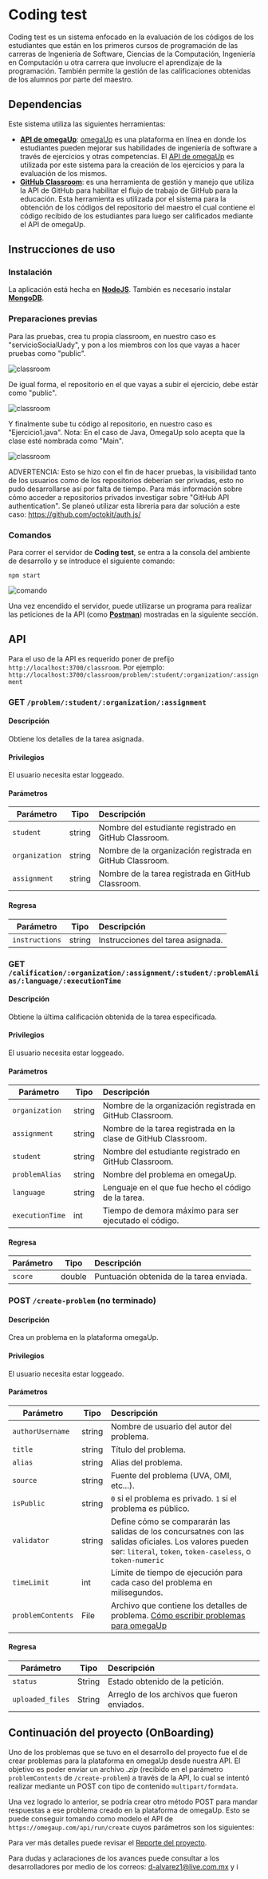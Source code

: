 # Coding test

Coding test es un sistema enfocado en la evaluación de los códigos de los estudiantes que están en los primeros cursos de programación de las carreras de Ingeniería de Software, Ciencias de la Computación, Ingeniería en Computación u otra carrera que involucre el aprendizaje de la programación. También permite la gestión de las calificaciones obtenidas de los alumnos por parte del maestro.

## Dependencias

Este sistema utiliza las siguientes herramientas:

- **[API de omegaUp](https://github.com/omegaup/omegaup/wiki/REST-API)**: [omegaUp](https://omegaup.com) es una plataforma en línea en donde los estudiantes pueden mejorar sus habilidades de ingeniería de software a través de ejercicios y  otras competencias. El [API de omegaUp](https://github.com/omegaup/omegaup/wiki/REST-API) es utilizada por este sistema para la creación de los ejercicios y para la evaluación de los mismos.
- **[GitHub Classroom](https://classroom.github.com)**: es una herramienta de gestión y manejo que utiliza la API de GitHub para habilitar el flujo de trabajo de GitHub para la educación. Esta herramienta es utilizada por el sistema para la obtención de los códigos del repositorio del maestro el cual contiene el código recibido de los estudiantes para luego ser calificados mediante el API de omegaUp.

## Instrucciones de uso

### Instalación

La aplicación está hecha en **[NodeJS](https://nodejs.org/es/)**. También es necesario instalar **[MongoDB](https://docs.mongodb.com/manual/)**.

### Preparaciones previas

Para las pruebas, crea tu propia classroom, en nuestro caso es "servicioSocialUady", y pon a los miembros con los que vayas a hacer pruebas como "public".

![classroom](img/6.PNG)

De igual forma, el repositorio en el que vayas a subir el ejercicio, debe estár como "public".

![classroom](img/7.PNG)

Y finalmente sube tu código al repositorio, en nuestro caso es "Ejercicio1.java". Nota: En el caso de Java, OmegaUp solo acepta que la clase esté nombrada como "Main".

![classroom](img/8.PNG)

ADVERTENCIA: Esto se hizo con el fin de hacer pruebas, la visibilidad tanto de los usuarios como de los repositorios deberían ser privadas, esto no pudo desarrollarse así por falta de tiempo. Para más información sobre cómo acceder a repositorios privados investigar sobre "GitHub API authentication". Se planeó utilizar esta libreria para dar solución a este caso: https://github.com/octokit/auth.js/

### Comandos

Para correr el servidor de **Coding test**, se entra a la consola del ambiente de desarrollo y se introduce el siguiente comando: 

```
npm start
```

![comando](img/1.PNG)

Una vez encendido el servidor, puede utilizarse un programa para realizar las peticiones de la API (como **[Postman](https://www.postman.com)**) mostradas en la siguiente sección.

## API
Para el uso de la API es requerido poner de prefijo ```http://localhost:3700/classroom```. Por ejemplo:
```http://localhost:3700/classroom/problem/:student/:organization/:assignment```

### GET ```/problem/:student/:organization/:assignment```

#### Descripción
Obtiene los detalles de la tarea asignada.

#### Privilegios
El usuario necesita estar loggeado.

#### Parámetros
| Parámetro | Tipo   | Descripción |
| ------ |---------| :------|
| ```student``` | string | Nombre del estudiante registrado en GitHub Classroom. |
| ```organization```  | string | Nombre de la organización registrada en GitHub Classroom. |
| ```assignment``` | string | Nombre de la tarea registrada en GitHub Classroom. |

#### Regresa
| Parámetro | Tipo   | Descripción |
| ------ |---------| :------|
| ```instructions``` | string | Instrucciones del tarea asignada. |


### GET ```/calification/:organization/:assignment/:student/:problemAlias/:language/:executionTime```

#### Descripción
Obtiene la última calificación obtenida de la tarea especificada.

#### Privilegios
El usuario necesita estar loggeado.

#### Parámetros
| Parámetro | Tipo   | Descripción |
| ------ |---------| :------|
| ```organization``` | string | Nombre de la organización registrada en GitHub Classroom. |
| ```assignment```  | string | Nombre de la tarea registrada en la clase de GitHub Classroom. |
| ```student``` | string | Nombre del estudiante registrado en GitHub Classroom. |
| ```problemAlias``` | string | Nombre del problema en omegaUp. |
| ```language``` | string | Lenguaje en el que fue hecho el código de la tarea. |
| ```executionTime``` | int | Tiempo de demora máximo para ser ejecutado el código. |

#### Regresa
| Parámetro | Tipo   | Descripción |
| ------ |---------| :------|
| ```score``` | double | Puntuación obtenida de la tarea enviada. |

### POST ```/create-problem``` (no terminado)

#### Descripción
Crea un problema en la plataforma omegaUp.

#### Privilegios
El usuario necesita estar loggeado.

#### Parámetros
| Parámetro | Tipo   | Descripción |
| ------ |---------| :------|
| ```authorUsername``` | string | Nombre de usuario del autor del problema. |
| ```title```  | string | Título del problema. |
| ```alias``` | string | Alias del problema. |
| ```source```  | string | Fuente del problema (UVA, OMI, etc...).|
| ```isPublic``` | string | ```0``` si el problema es privado. ```1``` si el problema es público. |
| ```validator```  | string | Define cómo se compararán las salidas de los concursatnes con las salidas oficiales. Los valores pueden ser: ```literal```, ```token```, ```token-caseless```, o ```token-numeric```|
| ```timeLimit``` | int | Límite de tiempo de ejecución para cada caso del problema en milisegundos. |
| ```problemContents```  | File | Archivo que contiene los detalles de problema. [Cómo escribir problemas para omegaUp](https://github.com/omegaup/omegaup/wiki/Cómo-escribir-problemas-para-Omegaup)|

#### Regresa
| Parámetro | Tipo   | Descripción |
| ------ |---------| :------|
| ```status``` | String | Estado obtenido de la petición. |
| ```uploaded_files```  | String | Arreglo de los archivos que fueron enviados. |

## Continuación del proyecto (OnBoarding)

Uno de los problemas que se tuvo en el desarrollo del proyecto fue el de crear problemas para la plataforma en omegaUp desde nuestra API. El objetivo es poder enviar un archivo *.zip* (recibido en el parámetro ```problemContents``` de ```/create-problem```) a través de la API, lo cual se intentó realizar mediante un POST con tipo de contenido ```multipart/formdata```.

Una vez logrado lo anterior, se podría crear otro método POST para mandar respuestas a ese problema creado en la plataforma de omegaUp. Esto se puede conseguir tomando como modelo el API de ```https://omegaup.com/api/run/create``` cuyos parámetros son los siguientes:



Para ver más detalles puede revisar el [Reporte del proyecto](https://github.com/Ivan12273/codingtest-server/blob/master/Reporte%20del%20proyecto%20_Coding%20Test_.pdf).

Para dudas y aclaraciones de los avances puede consultar a los desarrolladores por medio de los correos: d-alvarez1@live.com.mx y i

